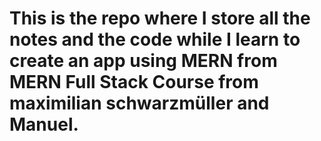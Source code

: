 # This is the repo where I store all the notes and the code while I learn to create an app using MERN from MERN Full Stack Course from maximilian schwarzmüller and Manuel.
